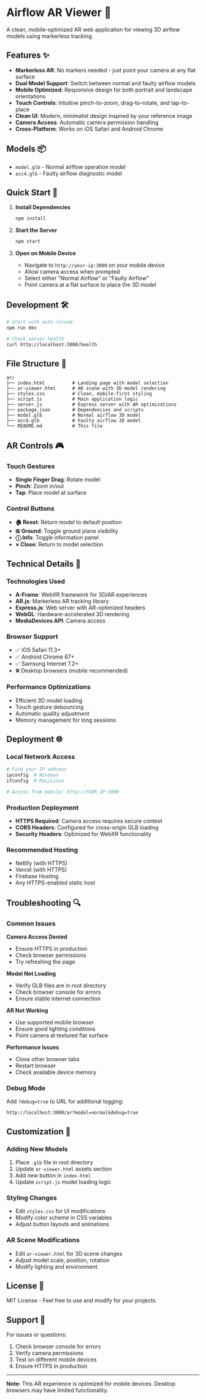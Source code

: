 # Airflow AR Viewer 📱

A clean, mobile-optimized AR web application for viewing 3D airflow models using markerless tracking.

## Features ✨

- **Markerless AR**: No markers needed - just point your camera at any flat surface
- **Dual Model Support**: Switch between normal and faulty airflow models
- **Mobile Optimized**: Responsive design for both portrait and landscape orientations
- **Touch Controls**: Intuitive pinch-to-zoom, drag-to-rotate, and tap-to-place
- **Clean UI**: Modern, minimalist design inspired by your reference image
- **Camera Access**: Automatic camera permission handling
- **Cross-Platform**: Works on iOS Safari and Android Chrome

## Models 📦

- `model.glb` - Normal airflow operation model
- `acc4.glb` - Faulty airflow diagnostic model

## Quick Start 🚀

1. **Install Dependencies**
   ```bash
   npm install
   ```

2. **Start the Server**
   ```bash
   npm start
   ```

3. **Open on Mobile Device**
   - Navigate to `http://your-ip:3000` on your mobile device
   - Allow camera access when prompted
   - Select either "Normal Airflow" or "Faulty Airflow"
   - Point camera at a flat surface to place the 3D model

## Development 🛠️

```bash
# Start with auto-reload
npm run dev

# Check server health
curl http://localhost:3000/health
```

## File Structure 📁

```
ar/
├── index.html          # Landing page with model selection
├── ar-viewer.html      # AR scene with 3D model rendering
├── styles.css          # Clean, mobile-first styling
├── script.js           # Main application logic
├── server.js           # Express server with AR optimizations
├── package.json        # Dependencies and scripts
├── model.glb           # Normal airflow 3D model
├── acc4.glb            # Faulty airflow 3D model
└── README.md           # This file
```

## AR Controls 🎮

### Touch Gestures
- **Single Finger Drag**: Rotate model
- **Pinch**: Zoom in/out
- **Tap**: Place model at surface

### Control Buttons
- **🏠 Reset**: Return model to default position
- **⊞ Ground**: Toggle ground plane visibility
- **ⓘ Info**: Toggle information panel
- **× Close**: Return to model selection

## Technical Details 🔧

### Technologies Used
- **A-Frame**: WebXR framework for 3D/AR experiences
- **AR.js**: Markerless AR tracking library
- **Express.js**: Web server with AR-optimized headers
- **WebGL**: Hardware-accelerated 3D rendering
- **MediaDevices API**: Camera access

### Browser Support
- ✅ iOS Safari 11.3+
- ✅ Android Chrome 67+
- ✅ Samsung Internet 7.2+
- ❌ Desktop browsers (mobile recommended)

### Performance Optimizations
- Efficient 3D model loading
- Touch gesture debouncing
- Automatic quality adjustment
- Memory management for long sessions

## Deployment 🌐

### Local Network Access
```bash
# Find your IP address
ipconfig  # Windows
ifconfig  # Mac/Linux

# Access from mobile: http://YOUR_IP:3000
```

### Production Deployment
- **HTTPS Required**: Camera access requires secure context
- **CORS Headers**: Configured for cross-origin GLB loading
- **Security Headers**: Optimized for WebXR functionality

### Recommended Hosting
- Netlify (with HTTPS)
- Vercel (with HTTPS)
- Firebase Hosting
- Any HTTPS-enabled static host

## Troubleshooting 🔍

### Common Issues

**Camera Access Denied**
- Ensure HTTPS in production
- Check browser permissions
- Try refreshing the page

**Model Not Loading**
- Verify GLB files are in root directory
- Check browser console for errors
- Ensure stable internet connection

**AR Not Working**
- Use supported mobile browser
- Ensure good lighting conditions
- Point camera at textured flat surface

**Performance Issues**
- Close other browser tabs
- Restart browser
- Check available device memory

### Debug Mode
Add `?debug=true` to URL for additional logging:
```
http://localhost:3000/ar?model=normal&debug=true
```

## Customization 🎨

### Adding New Models
1. Place `.glb` file in root directory
2. Update `ar-viewer.html` assets section
3. Add new button in `index.html`
4. Update `script.js` model loading logic

### Styling Changes
- Edit `styles.css` for UI modifications
- Modify color scheme in CSS variables
- Adjust button layouts and animations

### AR Scene Modifications
- Edit `ar-viewer.html` for 3D scene changes
- Adjust model scale, position, rotation
- Modify lighting and environment

## License 📄

MIT License - Feel free to use and modify for your projects.

## Support 💬

For issues or questions:
1. Check browser console for errors
2. Verify camera permissions
3. Test on different mobile devices
4. Ensure HTTPS in production

---

**Note**: This AR experience is optimized for mobile devices. Desktop browsers may have limited functionality.
